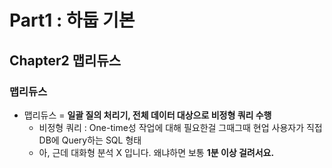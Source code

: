 
# Part1 : 하둡 기본
## Chapter2 맵리듀스

### 맵리듀스

- 맵리듀스 = **일괄 질의 처리기, 전체 데이터 대상으로 비정형 쿼리 수행**
    - 비정형 쿼리 : One-time성 작업에 대해 필요한걸 그때그때 현업 사용자가 직접 DB에 Query하는 SQL 형태
    - 아, 근데 대화형 분석 X 입니다. 왜냐하면 보통 **1분 이상 걸려서요.**
